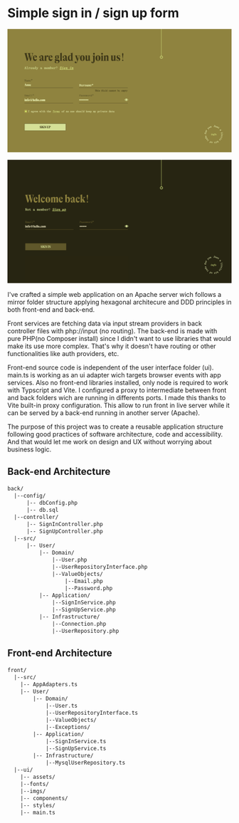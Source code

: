 # Simple sign in / sign up form
![An image of signup form](./front/ui/assets/imgs/signup.png)

![An image of signin form](./front/ui/assets/imgs/signin.png)

I've crafted a simple web application on an Apache server wich follows a mirror folder structure applying hexagonal architecure and DDD principles in both front-end and back-end.

Front services are fetching data via input stream providers in back controller files with php://input (no routing). The back-end is made with pure PHP(no Composer install) since I didn't want to use libraries that would make its use more complex. That's why it doesn't have routing or other functionalities like auth providers, etc.

Front-end source code is independent of the user interface folder (ui). main.ts is working as an ui adapter wich targets browser events with app services. Also no front-end libraries installed, only node is required to work with Typscript and Vite. 
I configured a proxy to intermediate between front and back folders wich are running in differents ports. I made this thanks to Vite built-in proxy configuration. This allow to run front in live server while it can be served by a back-end running in another server (Apache).

The purpose of this project was to create a reusable application structure following good practices of software architecture, code and accessibility. And that would let me work on design and UX without worrying about business logic.


## Back-end Architecture
```
back/
  |--config/
      |-- dbConfig.php
      |-- db.sql
  |--controller/
      |-- SignInController.php
      |-- SignUpController.php
  |--src/
      |-- User/
          |-- Domain/
              |--User.php
              |--UserRepositoryInterface.php
              |--ValueObjects/
                  |--Email.php
                  |--Password.php
          |-- Application/
              |--SignInService.php
              |--SignUpService.php
          |-- Infrastructure/
              |--Connection.php
              |--UserRepository.php
```

## Front-end Architecture
```
front/
  |--src/
	|-- AppAdapters.ts
	|-- User/
		|-- Domain/
			|--User.ts
			|--UserRepositoryInterface.ts
			|--ValueObjects/
			|--Exceptions/
		|-- Application/
			|--SignInService.ts
			|--SignUpService.ts
		|-- Infrastructure/
			|--MysqlUserRepository.ts
  |--ui/
    |-- assets/
	|--fonts/
	|--imgs/
    |-- components/
    |-- styles/
    |-- main.ts
```
